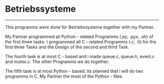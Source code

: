 # Betriebssysteme
---

This programms were done for Betriebssysteme together with my Partner.

My Partner programmed all Python - related Programms (.py, .pyx, .sh) of the first three tasks.
I programmed all C - related Programms (.c, .h) for the first three Tasks and the Design of the second and third Task.

The fourth task is at most C - based and i made queue.c, queue.h, event.c and mutex.c. The other Programms we do together.

The fifth task is at most Python - based. Its planned that i will do two programms in C.
My Partner the most of the Python - files.

